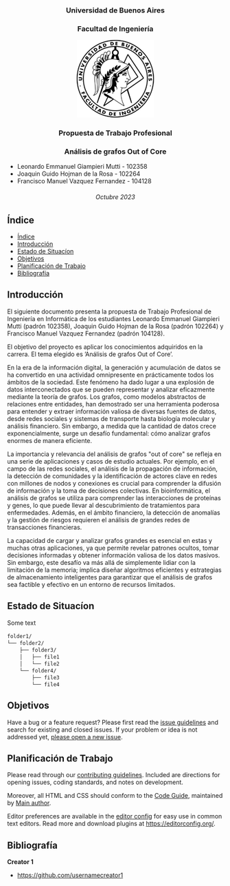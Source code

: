 <h3 align="center">Universidad de Buenos Aires</h3>
<h3 align="center">Facultad de Ingeniería</h3>
<p align="center">
  <a href="https://example.com/">
    <img src="img\logoFiuba.png" alt="Logo">
  </a>
  <h3 align="center">
    Propuesta de Trabajo Profesional
  </h3>
  <h3 align="center">
    Análisis de grafos Out of Core
  </h3>
</p>

- Leonardo Emmanuel Giampieri Mutti - 102358
- Joaquin Guido Hojman de la Rosa - 102264
- Francisco Manuel Vazquez Fernandez - 104128

<p align="center">
  <h6 align="center">
   Octubre 2023
  </h6>
</p>

## Índice

- [Índice](#índice)
- [Introducción](#introducción)
- [Estado de Situacíon](#estado-de-situacíon)
- [Objetivos](#objetivos)
- [Planificación de Trabajo](#planificación-de-trabajo)
- [Bibliografía](#bibliografía)

## Introducción

El siguiente documento presenta la propuesta de Trabajo Profesional de Ingeniería en
Informática de los estudiantes Leonardo Emmanuel Giampieri Mutti (padrón 102358), Joaquin Guido Hojman de la Rosa (padrón 102264) y Francisco Manuel Vazquez Fernandez (padrón 104128).

El objetivo del proyecto es aplicar los conocimientos adquiridos en la carrera. El tema elegido es ’Análisis de grafos Out of Core’.

En la era de la información digital, la generación y acumulación de datos se ha convertido en una actividad omnipresente en prácticamente todos los ámbitos de la sociedad. Este fenómeno ha dado lugar a una explosión de datos interconectados que se pueden representar y analizar eficazmente mediante la teoría de grafos. Los grafos, como modelos abstractos de relaciones entre entidades, han demostrado ser una herramienta poderosa para entender y extraer información valiosa de diversas fuentes de datos, desde redes sociales y sistemas de transporte hasta biología molecular y análisis financiero. Sin embargo, a medida que la cantidad de datos crece exponencialmente, surge un desafío fundamental: cómo analizar grafos enormes de manera eficiente.

La importancia y relevancia del análisis de grafos "out of core" se refleja en una serie de aplicaciones y casos de estudio actuales. Por ejemplo, en el campo de las redes sociales, el análisis de la propagación de información, la detección de comunidades y la identificación de actores clave en redes con millones de nodos y conexiones es crucial para comprender la difusión de información y la toma de decisiones colectivas. En bioinformática, el análisis de grafos se utiliza para comprender las interacciones de proteínas y genes, lo que puede llevar al descubrimiento de tratamientos para enfermedades. Además, en el ámbito financiero, la detección de anomalías y la gestión de riesgos requieren el análisis de grandes redes de transacciones financieras.

La capacidad de cargar y analizar grafos grandes es esencial en estas y muchas otras aplicaciones, ya que permite revelar patrones ocultos, tomar decisiones informadas y obtener información valiosa de los datos masivos. Sin embargo, este desafío va más allá de simplemente lidiar con la limitación de la memoria; implica diseñar algoritmos eficientes y estrategias de almacenamiento inteligentes para garantizar que el análisis de grafos sea factible y efectivo en un entorno de recursos limitados.

## Estado de Situacíon

Some text

```text
folder1/
└── folder2/
    ├── folder3/
    │   ├── file1
    │   └── file2
    └── folder4/
        ├── file3
        └── file4
```

## Objetivos

Have a bug or a feature request? Please first read the [issue guidelines](https://reponame/blob/master/CONTRIBUTING.md) and search for existing and closed issues. If your problem or idea is not addressed yet, [please open a new issue](https://reponame/issues/new).

## Planificación de Trabajo

Please read through our [contributing guidelines](https://reponame/blob/master/CONTRIBUTING.md). Included are directions for opening issues, coding standards, and notes on development.

Moreover, all HTML and CSS should conform to the [Code Guide](https://github.com/mdo/code-guide), maintained by [Main author](https://github.com/usernamemainauthor).

Editor preferences are available in the [editor config](https://reponame/blob/master/.editorconfig) for easy use in common text editors. Read more and download plugins at <https://editorconfig.org/>.

## Bibliografía

**Creator 1**

- <https://github.com/usernamecreator1>
